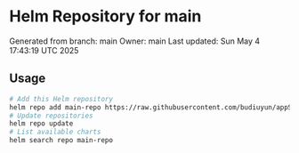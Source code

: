 # Helm Repository for main
Generated from branch: main
Owner: main
Last updated: Sun May  4 17:43:19 UTC 2025

## Usage
```bash
# Add this Helm repository
helm repo add main-repo https://raw.githubusercontent.com/budiuyun/appStore/helm-main/
# Update repositories
helm repo update
# List available charts
helm search repo main-repo
```
